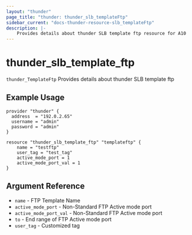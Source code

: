 ```yaml
---
layout: "thunder"
page_title: "thunder: thunder_slb_templateFtp"
sidebar_current: "docs-thunder-resource-slb_templateFtp"
description: |-
    Provides details about thunder SLB template ftp resource for A10
---
```


# thunder\_slb\_template\_ftp

`thunder_TemplateFtp` Provides details about thunder SLB template ftp
## Example Usage


```hcl
provider "thunder" {
  address  = "192.0.2.65"
  username = "admin"
  password = "admin"
}

resource "thunder_slb_template_ftp" "templateftp" {
	name = "testftp"
	user_tag = "test_tag"
	active_mode_port = 1
	active_mode_port_val = 1
}
```

## Argument Reference

* `name` - FTP Template Name
* `active_mode_port` - Non-Standard FTP Active mode port
* `active_mode_port_val` - Non-Standard FTP Active mode port
* `to` - End range of FTP Active mode port
* `user_tag` - Customized tag




